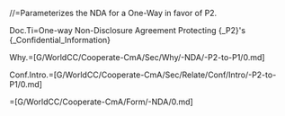 //=Parameterizes the NDA for a One-Way in favor of P2.

Doc.Ti=One-way Non-Disclosure Agreement Protecting {_P2}'s {_Confidential_Information}

Why.=[G/WorldCC/Cooperate-CmA/Sec/Why/-NDA/-P2-to-P1/0.md]

Conf.Intro.=[G/WorldCC/Cooperate-CmA/Sec/Relate/Conf/Intro/-P2-to-P1/0.md]

=[G/WorldCC/Cooperate-CmA/Form/-NDA/0.md]